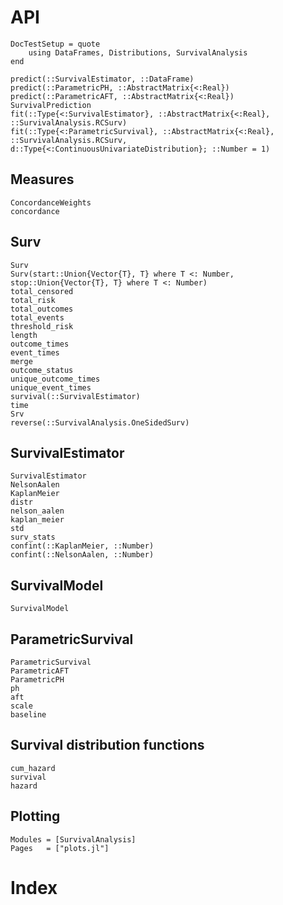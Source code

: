 # API

```@meta
DocTestSetup = quote
    using DataFrames, Distributions, SurvivalAnalysis
end
```


```@docs
predict(::SurvivalEstimator, ::DataFrame)
predict(::ParametricPH, ::AbstractMatrix{<:Real})
predict(::ParametricAFT, ::AbstractMatrix{<:Real})
SurvivalPrediction
fit(::Type{<:SurvivalEstimator}, ::AbstractMatrix{<:Real}, ::SurvivalAnalysis.RCSurv)
fit(::Type{<:ParametricSurvival}, ::AbstractMatrix{<:Real}, ::SurvivalAnalysis.RCSurv, d::Type{<:ContinuousUnivariateDistribution}; ::Number = 1)
```

## Measures

```@docs
ConcordanceWeights
concordance
```

## Surv

```@docs
Surv
Surv(start::Union{Vector{T}, T} where T <: Number, stop::Union{Vector{T}, T} where T <: Number)
total_censored
total_risk
total_outcomes
total_events
threshold_risk
length
outcome_times
event_times
merge
outcome_status
unique_outcome_times
unique_event_times
survival(::SurvivalEstimator)
time
Srv
reverse(::SurvivalAnalysis.OneSidedSurv)
```

## SurvivalEstimator

```@docs
SurvivalEstimator
NelsonAalen
KaplanMeier
distr
nelson_aalen
kaplan_meier
std
surv_stats
confint(::KaplanMeier, ::Number)
confint(::NelsonAalen, ::Number)
```

## SurvivalModel

```@docs
SurvivalModel
```

## ParametricSurvival

```@docs
ParametricSurvival
ParametricAFT
ParametricPH
ph
aft
scale
baseline
```

## Survival distribution functions

```@docs
cum_hazard
survival
hazard
```

## Plotting

```@autodocs
Modules = [SurvivalAnalysis]
Pages   = ["plots.jl"]
```

# Index

```@index
```
